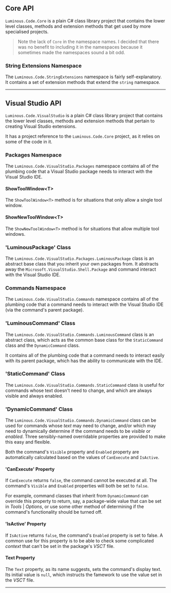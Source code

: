 ## Core API

`Luminous.Code.Core` is a plain C# class library project that contains the lower level classes, methods and extension methods that get used by more 
specialised projects.

>Note the lack of `Core` in the namespace names. I decided that there was no benefit
to including it in the namespaces because it sometimes made the namespaces sound a bit odd.

### String Extensions Namespace

The `Luminous.Code.StringExtensions` namespace is fairly self-explanatory.
It contains a set of extension methods that extend the `string` namespace.

---
## Visual Studio API

`Luminous.Code.VisualStudio` is a plain C# class library project that contains the lower level classes, methods and extension methods that pertain to creating
Visual Studio extensions.

It has a project reference to the `Luminous.Code.Core` project, as it relies on some of the code in it.

### Packages Namespace

The `Luminous.Code.VisualStudio.Packages` namespace contains all of the plumbing code that
a Visual Studio package needs to interact with the Visual Studio IDE.

#### ShowToolWindow\<T>

The `ShowToolWindow<T>` method is for situations that only allow a single tool window.

#### ShowNewToolWindow\<T>

The `ShowNewToolWindow<T>` method is for situations that allow multiple tool windows.

### 'LuminousPackage' Class

The `Luminous.Code.VisualStudio.Packages.LuminousPackage` class is an abstract base class that you inherit your own
packages from.  It abstracts away the `Microsoft.VisualStudio.Shell.Package` and command interact with the Visual Studio IDE.

### Commands Namespace

The `Luminous.Code.VisualStudio.Commands` namespace contains all of the plumbing code that
a command needs to interact with the Visual Studio IDE (via the command's parent package).

### 'LuminousCommand' Class

The `Luminous.Code.VisualStudio.Commands.LuminousCommand` class is an abstract class, which acts as the
common base class for the `StaticCommand` class and the `DynamicCommand` class.

It contains all of the plumbing code that a command needs to interact easily with
its parent package, which has the ability to communicate with the IDE.

### 'StaticCommand' Class

The `Luminous.Code.VisualStudio.Commands.StaticCommand` class is useful for commands whose text doesn't need to change,
and which are always visible and always enabled.

### 'DynamicCommand' Class

The `Luminous.Code.VisualStudio.Commands.DynamicCommand` class can be used for commands whose *text* may need to change, and/or which may
need to dynamically determine if the command needs to be *visible* or *enabled*. 
Three sensibly-named overridable properties are provided to make this easy and flexible.

Both the command's `Visible` property and `Enabled` property are automatically calculated based on the values of
`CanExecute` and `IsActive`.

#### 'CanExecute' Property

If `CanExecute` returns `false`, the command cannot be executed at all.
The command's `Visible` and `Enabled` properties will both be set to `false`.

For example, command classes that inherit from `DynamicCommand` can override this
property to return, say, a package-wide value that can be set in *Tools* | *Options*,
or use some other method of determining if the command's functionality should be turned
off.

#### 'IsActive' Property

If `IsActive` returns `false`, the command's `Enabled` property is set to false.
A common use for this property is to be able to check some complicated *context*  that
can't be set in the package's *VSCT* file.

#### Text Property

The `Text` property, as its name suggests, sets the command's display text. Its initial value is `null`,
which instructs the famework to use the value set in the *VSCT* file.

---
